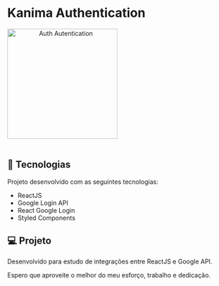 # Kanima Authentication
<div align="center" style="display: flex; flex-direction: row">
  <img alt="Auth Autentication" title="auth-autentication" src="./.github/login.png" width="250px"/>
</div>

<br/>

## 🚀 Tecnologias

Projeto desenvolvido com as seguintes tecnologias:

<ul>
    <li>ReactJS</li>
    <li>Google Login API</li>
    <li>React Google Login</li>
    <li>Styled Components</li>
</ul>

## 💻 Projeto

Desenvolvido para estudo de integrações entre ReactJS e Google API.

Espero que aproveite o melhor do meu esforço, trabalho e dedicação.